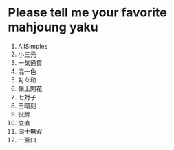 # Please tell me your favorite mahjoung yaku
1. AllSimples
2. 小三元
3. 一気通貫
4. 混一色
5. 対々和
6. 嶺上開花
7. 七対子
8. 三暗刻
9. 役牌
10. 立直
11. 国士無双
12. 一盃口
